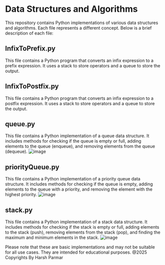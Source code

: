 # Data Structures and Algorithms

This repository contains Python implementations of various data structures and algorithms. Each file represents a different concept. Below is a brief description of each file:

## InfixToPrefix.py

This file contains a Python program that converts an infix expression to a prefix expression. It uses a stack to store operators and a queue to store the output.

## InfixToPostfix.py

This file contains a Python program that converts an infix expression to a postfix expression. It uses a stack to store operators and a queue to store the output.

## queue.py

This file contains a Python implementation of a queue data structure. It includes methods for checking if the queue is empty or full, adding elements to the queue (enqueue), and removing elements from the queue (dequeue).
![image](https://github.com/user-attachments/assets/efb0d08f-2f95-48a3-8e29-1614da58e457)


## priorityQueue.py

This file contains a Python implementation of a priority queue data structure. It includes methods for checking if the queue is empty, adding elements to the queue with a priority, and removing the element with the highest priority.
![image](https://github.com/user-attachments/assets/7b8c0f3f-4a3e-4f15-822b-1559dc905e15)


## stack.py

This file contains a Python implementation of a stack data structure. It includes methods for checking if the stack is empty or full, adding elements to the stack (push), removing elements from the stack (pop), and finding the maximum and minimum elements in the stack.
![image](https://github.com/user-attachments/assets/2283efe4-9870-4ebc-878c-f642c9965f27)


Please note that these are basic implementations and may not be suitable for all use cases. They are intended for educational purposes.
@2025 Copyrights By Harsh Parmar
